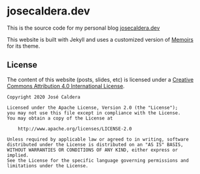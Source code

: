 # josecaldera.dev
This is the source code for my personal blog [josecaldera.dev](https://josecaldera.dev)

This website is built with Jekyll and uses a customized version of [Memoirs](https://github.com/wowthemesnet/jekyll-theme-memoirs) for its theme.

## License
The content of this website (posts, slides, etc) is licensed under a [Creative Commons Attribution 4.0 International License](http://creativecommons.org/licenses/by/4.0/).

    Copyright 2020 José Caldera
 
    Licensed under the Apache License, Version 2.0 (the "License");
    you may not use this file except in compliance with the License.
    You may obtain a copy of the License at
 
        http://www.apache.org/licenses/LICENSE-2.0
 
    Unless required by applicable law or agreed to in writing, software
    distributed under the License is distributed on an "AS IS" BASIS,
    WITHOUT WARRANTIES OR CONDITIONS OF ANY KIND, either express or implied.
    See the License for the specific language governing permissions and
    limitations under the License.
